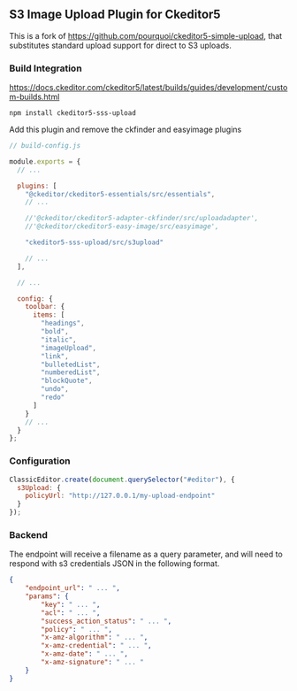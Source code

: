 ## S3 Image Upload Plugin for Ckeditor5

This is a fork of https://github.com/pourquoi/ckeditor5-simple-upload, that substitutes standard upload support for direct to S3 uploads.

### Build Integration

https://docs.ckeditor.com/ckeditor5/latest/builds/guides/development/custom-builds.html

`npm install ckeditor5-sss-upload`

Add this plugin and remove the ckfinder and easyimage plugins

```javascript
// build-config.js

module.exports = {
  // ...

  plugins: [
    "@ckeditor/ckeditor5-essentials/src/essentials",
    // ...

    //'@ckeditor/ckeditor5-adapter-ckfinder/src/uploadadapter',
    //'@ckeditor/ckeditor5-easy-image/src/easyimage',

    "ckeditor5-sss-upload/src/s3upload"

    // ...
  ],

  // ...

  config: {
    toolbar: {
      items: [
        "headings",
        "bold",
        "italic",
        "imageUpload",
        "link",
        "bulletedList",
        "numberedList",
        "blockQuote",
        "undo",
        "redo"
      ]
    }
    // ...
  }
};
```

### Configuration

```javascript
ClassicEditor.create(document.querySelector("#editor"), {
  s3Upload: {
    policyUrl: "http://127.0.0.1/my-upload-endpoint"
  }
});
```

### Backend

The endpoint will receive a filename as a query parameter, and will need to respond with s3 credentials JSON in the following format.

```json
{
    "endpoint_url": " ... ",
    "params": {
        "key": " ... ",
        "acl": " ... ",
        "success_action_status": " ... ",
        "policy": " ... ",
        "x-amz-algorithm": " ... ",
        "x-amz-credential": " ... ",
        "x-amz-date": " ... ",
        "x-amz-signature": " ... "
    }
}
```
